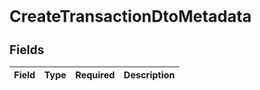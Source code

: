 # CreateTransactionDtoMetadata


## Fields

| Field       | Type        | Required    | Description |
| ----------- | ----------- | ----------- | ----------- |